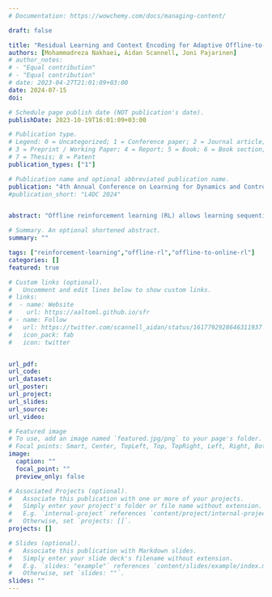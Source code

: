 ```yaml
---
# Documentation: https://wowchemy.com/docs/managing-content/

draft: false

title: "Residual Learning and Context Encoding for Adaptive Offline-to-Online Reinforcement Learning"
authors: [Mohammadreza Nakhaei, Aidan Scannell, Joni Pajarinen]
# author_notes:
# - "Equal contribution"
# - "Equal contribution"
# date: 2023-04-27T21:01:09+03:00
date: 2024-07-15
doi: 

# Schedule page publish date (NOT publication's date).
publishDate: 2023-10-19T16:01:09+03:00

# Publication type.
# Legend: 0 = Uncategorized; 1 = Conference paper; 2 = Journal article;
# 3 = Preprint / Working Paper; 4 = Report; 5 = Book; 6 = Book section;
# 7 = Thesis; 8 = Patent
publication_types: ["1"]

# Publication name and optional abbreviated publication name.
publication: "4th Annual Conference on Learning for Dynamics and Control (L4DC)"
#publication_short: "L4DC 2024"


abstract: "Offline reinforcement learning (RL) allows learning sequential behavior from fixed datasets. Since offline datasets do not cover all possible situations, many methods collect additional data during online fine-tuning to improve performance. In general, these methods assume that the transition dynamics remain the same during both the offline and online phases of training. However, in many real-world applications, such as outdoor construction and navigation over rough terrain, it is common for the transition dynamics to vary between the offline and online phases. Moreover, the dynamics may vary during the online training. To address this problem of changing dynamics from offline to online RL we propose a residual learning approach that infers dynamics changes to correct the outputs of the offline solution. At the online fine-tuning phase, we train a context encoder to learn a representation that is consistent inside the current online learning environment while being able to predict dynamic transitions. Experiments in D4RL MuJoCo environments, modified to support dynamics' changes upon environment resets, show that our approach can adapt to these dynamic changes and generalize to unseen perturbations in a sample-efficient way, whilst comparison methods cannot."

# Summary. An optional shortened abstract.
summary: ""

tags: ["reinforcement-learning","offline-rl","offline-to-online-rl"]
categories: []
featured: true

# Custom links (optional).
#   Uncomment and edit lines below to show custom links.
# links:
#  - name: Website
#    url: https://aaltoml.github.io/sfr
# - name: Follow
#   url: https://twitter.com/scannell_aidan/status/1617792928646311937
#   icon_pack: fab
#   icon: twitter


url_pdf: 
url_code: 
url_dataset:
url_poster: 
url_project:
url_slides:
url_source: 
url_video:

# Featured image
# To use, add an image named `featured.jpg/png` to your page's folder. 
# Focal points: Smart, Center, TopLeft, Top, TopRight, Left, Right, BottomLeft, Bottom, BottomRight.
image:
  caption: ""
  focal_point: ""
  preview_only: false

# Associated Projects (optional).
#   Associate this publication with one or more of your projects.
#   Simply enter your project's folder or file name without extension.
#   E.g. `internal-project` references `content/project/internal-project/index.md`.
#   Otherwise, set `projects: []`.
projects: []

# Slides (optional).
#   Associate this publication with Markdown slides.
#   Simply enter your slide deck's filename without extension.
#   E.g. `slides: "example"` references `content/slides/example/index.md`.
#   Otherwise, set `slides: ""`.
slides: ""
---
```

